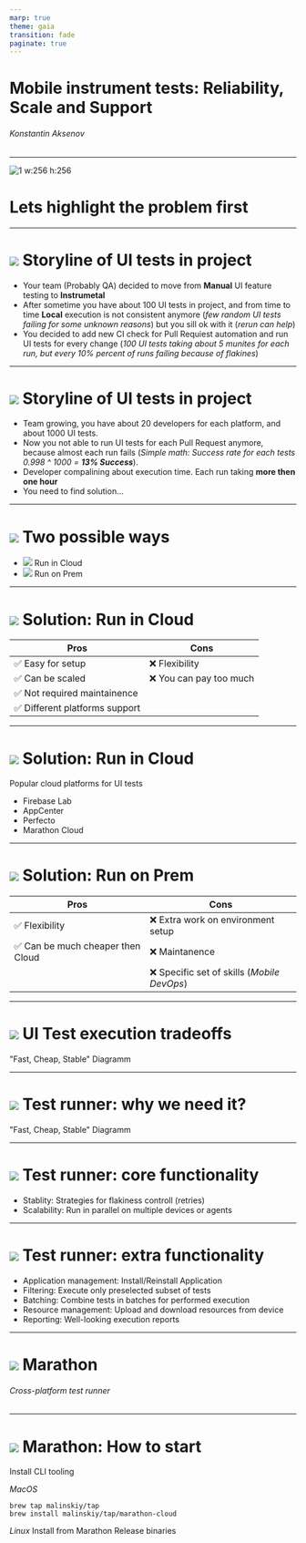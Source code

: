 ```yaml
---
marp: true
theme: gaia
transition: fade
paginate: true
---
```


<!-- _class: lead -->

# Mobile instrument tests: Reliability, Scale and Support

###### Konstantin Aksenov

---

<!-- _class: lead -->

![1 w:256 h:256](https://icongr.am/material/comment-question-outline.svg?color=ff9900)

# Lets highlight the problem first

---

# ![](https://icongr.am/material/comment-question-outline.svg?size=48&color=ff9900) Storyline of UI tests in project

  * Your team (Probably QA) decided to move from **Manual** UI feature testing to **Instrumetal**
  * After sometime you have about 100 UI tests in project, and from time to time **Local** execution is not consistent anymore (*few random UI tests failing for some unknown reasons*) but you sill ok with it (*rerun can help*)
  * You decided to add new CI check for Pull Requiest automation and run UI tests for every change (*100 UI tests taking about 5 munites for each run, but every 10% percent of runs failing because of flakines*)

---

# ![](https://icongr.am/material/comment-question-outline.svg?size=48&color=ff9900) Storyline of UI tests in project

  * Team growing, you have about 20 developers for each platform, and about 1000 UI tests.
  * Now you not able to run UI tests for each Pull Request anymore, because almost each run fails (*Simple math: Success rate for each tests 0.998 ^ 1000 = **13% Success***).
  * Developer compalining about execution time. Each run taking **more then one hour**
  * You need to find solution...

---


# ![](https://icongr.am/material/comment-question-outline.svg?size=48&color=ff9900) Two possible ways

  * ![](https://icongr.am/fontawesome/cloud.svg?size=128&color=ff9900)  Run in Cloud
  * ![](https://icongr.am/fontawesome/cogs.svg?size=128&color=ff9900)  Run on Prem
---

# ![](https://icongr.am/fontawesome/cloud.svg?size=48&color=ff9900) Solution: Run in Cloud

|Pros|Cons|
|---|---|
|:white_check_mark: Easy for setup |:x: Flexibility|
|:white_check_mark: Can be scaled |:x: You can pay too much|
|:white_check_mark: Not required maintainence ||
|:white_check_mark: Different platforms support ||

---

# ![](https://icongr.am/fontawesome/cloud.svg?size=48&color=ff9900) Solution: Run in Cloud

Popular cloud platforms for UI tests
* Firebase Lab
* AppCenter
* Perfecto
* Marathon Cloud
  
---


# ![](https://icongr.am/fontawesome/cogs.svg?size=48&color=ff9900) Solution: Run on Prem

|Pros|Cons|
|---|---|
|:white_check_mark: Flexibility |:x: Extra work on environment setup|
|:white_check_mark: Can be much cheaper then Cloud |:x: Maintanence|
|| :x: Specific set of skills (*Mobile DevOps*)|
  
---

# ![](https://icongr.am/fontawesome/cogs.svg?size=48&color=ff9900) UI Test execution tradeoffs

"Fast, Cheap, Stable" Diagramm
  
---

# ![](https://icongr.am/fontawesome/cogs.svg?size=48&color=ff9900) Test runner: why we need it?

"Fast, Cheap, Stable" Diagramm
  
---

# ![](https://icongr.am/fontawesome/cogs.svg?size=48&color=ff9900) Test runner: core functionality

* Stablity: Strategies for flakiness controll (retries)
* Scalability: Run in parallel on multiple devices or agents

  
---

# ![](https://icongr.am/fontawesome/cogs.svg?size=48&color=ff9900) Test runner: extra functionality

* Application management: Install/Reinstall Application
* Filtering: Execute only preselected subset of tests
* Batching: Combine tests in batches for performed execution
* Resource management: Upload and download resources from device
* Reporting: Well-looking execution reports
  
---

# ![](https://icongr.am/fontawesome/cogs.svg?size=48&color=ff9900) Marathon
###### *Cross-platform test runner*

---

# ![](https://icongr.am/fontawesome/cogs.svg?size=48&color=ff9900) Marathon: How to start

Install CLI tooling

*MacOS*
```
brew tap malinskiy/tap 
brew install malinskiy/tap/marathon-cloud
```

*Linux*
Install from Marathon Release binaries